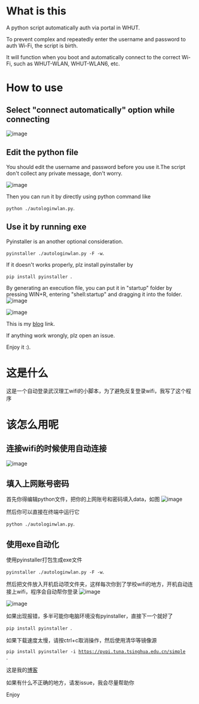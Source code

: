# What is this

A python script automatically auth via portal in WHUT.

To prevent complex and repeatedly enter the username and password to auth Wi-Fi, the script is birth.

It will function when you boot and automatically connect to the correct Wi-Fi, such as WHUT-WLAN, WHUT-WLAN6, etc.

# How to use
## Select "connect automatically" option while connecting
![image](https://user-images.githubusercontent.com/77989499/224923133-9a068917-48b9-4ba3-b363-eecdf4c8b521.png)

## Edit the python file 
You should edit the username and password before you use it.The script don't collect any private message, don't worry.

![image](https://user-images.githubusercontent.com/77989499/224918771-e064b9a2-f772-49e2-843b-bb077b182afb.png)

Then you can run it by directly using python command like 

<code>python ./autologinwlan.py</code>.

## Use it by running exe
Pyinstaller is an another optional consideration.

<code>pyinstaller ./autologinwlan.py -F -w</code>.

If it doesn't works properly, plz install pyinstaller by

<code>pip install pyinstaller </code>.

By generating an execution file, you can put it in "startup" folder by pressing WIN+R, entering "shell:startup" and dragging it into the folder.
![image](https://user-images.githubusercontent.com/77989499/224920640-6f6dde7e-5750-42b4-a3a0-763fd33b0f3c.png)

![image](https://user-images.githubusercontent.com/77989499/224920678-7ea0e76b-0b6f-4327-b210-139be93ac36c.png)

This is my [blog](https://blog.geniusgamestar.xyz "blog") link.

If anything work wrongly, plz open an issue.

Enjoy it :).

# 这是什么
这是一个自动登录武汉理工wifi的小脚本，为了避免反复登录wifi，我写了这个程序

# 该怎么用呢

## 连接wifi的时候使用自动连接
![image](https://user-images.githubusercontent.com/77989499/224922959-486955ed-ce76-471e-aa76-6b6d9a128877.png)

## 填入上网账号密码
首先你得编辑python文件，把你的上网账号和密码填入data，如图
![image](https://user-images.githubusercontent.com/77989499/224918771-e064b9a2-f772-49e2-843b-bb077b182afb.png)

然后你可以直接在终端中运行它

<code>python ./autologinwlan.py</code>.

## 使用exe自动化
使用pyinstaller打包生成exe文件

<code>pyinstaller ./autologinwlan.py -F -w</code>.

然后把文件放入开机启动项文件夹，这样每次你到了学校wifi的地方，开机自动连接上wifi，程序会自动帮你登录
![image](https://user-images.githubusercontent.com/77989499/224920640-6f6dde7e-5750-42b4-a3a0-763fd33b0f3c.png)

![image](https://user-images.githubusercontent.com/77989499/224920678-7ea0e76b-0b6f-4327-b210-139be93ac36c.png)

如果出现报错，多半可能你电脑环境没有pyinstaller，直接下一个就好了

<code>pip install pyinstaller </code>.

如果下载速度太慢，请按ctrl+c取消操作，然后使用清华等镜像源

<code>pip install pyinstaller -i https://pypi.tuna.tsinghua.edu.cn/simple </code>.

这是我的[博客](https://blog.geniusgamestar.xyz "blog")

如果有什么不正确的地方，请发issue，我会尽量帮助你

Enjoy
